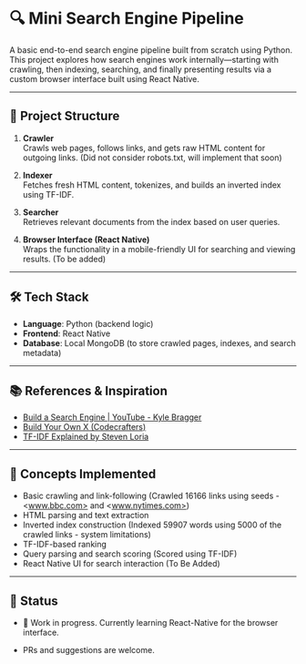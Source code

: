 # 🔍 Mini Search Engine Pipeline

A basic end-to-end search engine pipeline built from scratch using Python. This project explores how search engines work internally—starting with crawling, then indexing, searching, and finally presenting results via a custom browser interface built using React Native.

---

## 🚧 Project Structure

1. **Crawler**  
   Crawls web pages, follows links, and gets raw HTML content for outgoing links. (Did not consider robots.txt, will implement that soon)

2. **Indexer**  
   Fetches fresh HTML content, tokenizes, and builds an inverted index using TF-IDF.

3. **Searcher**  
   Retrieves relevant documents from the index based on user queries.

4. **Browser Interface (React Native)**  
   Wraps the functionality in a mobile-friendly UI for searching and viewing results. (To be added)

---

## 🛠️ Tech Stack

- **Language**: Python (backend logic)
- **Frontend**: React Native
- **Database**: Local MongoDB (to store crawled pages, indexes, and search metadata)

---

## 📚 References & Inspiration

- [Build a Search Engine | YouTube - Kyle Bragger](https://youtu.be/HXBIr719tZg?si=kd_kiD8tVaFFUjoM)
- [Build Your Own X (Codecrafters)](https://github.com/codecrafters-io/build-your-own-x)
- [TF-IDF Explained by Steven Loria](https://stevenloria.com/tf-idf/)

---

## 🧠 Concepts Implemented

- Basic crawling and link-following (Crawled 16166 links using seeds - <www.bbc.com> and <www.nytimes.com>)
- HTML parsing and text extraction
- Inverted index construction (Indexed 59907 words using 5000 of the crawled links - system limitations)
- TF-IDF-based ranking
- Query parsing and search scoring (Scored using TF-IDF)
- React Native UI for search interaction (To Be Added)

---

## 🧪 Status

- 🚧 Work in progress.
Currently learning React-Native for the browser interface.

- PRs and suggestions are welcome.
